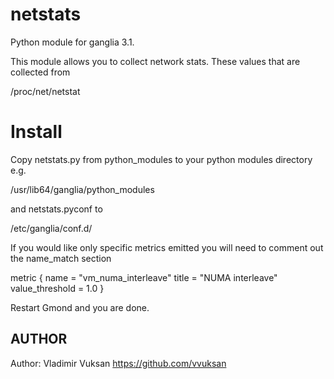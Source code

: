 netstats
===============

Python module for ganglia 3.1.

This module allows you to collect network stats. These values that are collected from

/proc/net/netstat


Install
===============

Copy netstats.py from python_modules to your python modules directory e.g.

/usr/lib64/ganglia/python_modules

and netstats.pyconf to

/etc/ganglia/conf.d/

If you would like only specific metrics emitted you will need to comment out the name_match section

  metric {
    name = "vm_numa_interleave"
    title = "NUMA interleave"
    value_threshold = 1.0
  }

Restart Gmond and you are done.

## AUTHOR

Author: Vladimir Vuksan https://github.com/vvuksan
